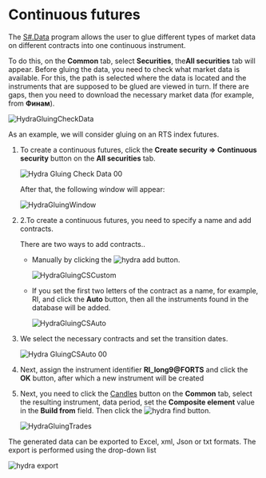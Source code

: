 # Continuous futures

The [S\#.Data](Hydra.md) program allows the user to glue different types of market data on different contracts into one continuous instrument.

To do this, on the **Common** tab, select **Securities**, the**All securities** tab will appear. Before gluing the data, you need to check what market data is available. For this, the path is selected where the data is located and the instruments that are supposed to be glued are viewed in turn. If there are gaps, then you need to download the necessary market data (for example, from **Финам**).

![HydraGluingCheckData](~/images/HydraGluingCheckData.png)

As an example, we will consider gluing on an RTS index futures.

1. To create a continuous futures, click the **Create security \=\> Continuous security** button on the **All securities** tab.

   ![Hydra Gluing Check Data 00](~/images/HydraGluingCheckData_00.png)

   After that, the following window will appear:

   ![HydraGluingWindow](~/images/HydraGluingWindow.png)
2. 2.To create a continuous futures, you need to specify a name and add contracts.

   There are two ways to add contracts..
   - Manually by clicking the ![hydra add](~/images/hydra_add.png) button.

     ![HydraGluingCSCustom](~/images/HydraGluingCSCustom.png)
   - If you set the first two letters of the contract as a name, for example, RI, and click the **Auto** button, then all the instruments found in the database will be added.

     ![HydraGluingCSAuto](~/images/HydraGluingCSAuto.png)
3. We select the necessary contracts and set the transition dates. 

   ![Hydra GluingCSAuto 00](~/images/HydraGluingCSAuto_00.png)
4. Next, assign the instrument identifier **RI\_long9@FORTS** and click the **OK** button, after which a new instrument will be created
5. Next, you need to click the [Candles](HydraExportCandles.md) button on the **Common** tab, select the resulting instrument, data period, set the **Composite element** value in the **Build from** field. Then click the ![hydra find](~/images/hydra_find.png) button. 

   ![HydraGluingTrades](~/images/HydraGluingTrades.png)

The generated data can be exported to Excel, xml, Json or txt formats. The export is performed using the drop\-down list

![hydra export](~/images/hydra_export.png)
